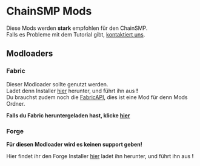 # ChainSMP Mods
Diese Mods werden **stark** empfohlen für den ChainSMP.  <br/>Falls es Probleme mit dem Tutorial gibt, [kontaktiert uns](https://discord.gg/7V6Dpt5cDq).
## Modloaders
### Fabric
Dieser Modloader sollte genutzt werden.<br/>
Ladet denn Installer [hier](https://fabricmc.net/use/installer/) herunter, und führt ihn aus **!**<br/>
Du brauchst zudem noch die [FabricAPI](https://www.curseforge.com/minecraft/mc-mods/fabric-api/files/3759491), dies ist eine Mod für denn Mods Ordner.

**Falls du Fabric heruntergeladen hast, klicke [hier](https://github.com/D1p4k/ChainSMPGuide/blob/main/DE-Fabric-ChainSMPMods.md)**


### Forge
**Für diesen Modloader wird es keinen support geben!**

Hier findet ihr den Forge Installer [hier](https://maven.minecraftforge.net/net/minecraftforge/forge/1.18.2-40.1.0/forge-1.18.2-40.1.0-installer.jar) ladet ihn herunter, und führt ihn aus **!**<br/>

